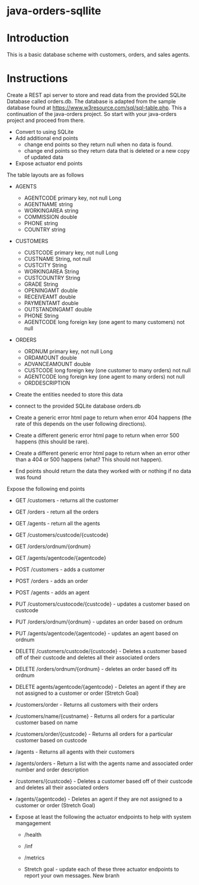 # java-orders-sqllite

# Introduction

This is a basic database scheme with customers, orders, and sales agents.

# Instructions

Create a REST api server to store and read data from the provided SQLite Database called orders.db. The database is adapted from the sample database found at https://www.w3resource.com/sql/sql-table.php. This a continuation of the java-orders project. So start with your java-orders project and proceed from there.

* Convert to using SQLite
* Add additional end points
  * change end points so they return null when no data is found.
  * change end points so they return data that is deleted or a new copy of updated data
* Expose actuator end points

The table layouts are as follows

* AGENTS
  * AGENTCODE primary key, not null Long
  * AGENTNAME string
  * WORKINGAREA string
  * COMMISSION double
  * PHONE string
  * COUNTRY string

* CUSTOMERS
  * CUSTCODE primary key, not null Long
  * CUSTNAME String, not null
  * CUSTCITY String
  * WORKINGAREA String
  * CUSTCOUNTRY String
  * GRADE String
  * OPENINGAMT double
  * RECEIVEAMT double
  * PAYMENTAMT double
  * OUTSTANDINGAMT double
  * PHONE String
  * AGENTCODE long foreign key (one agent to many customers) not null

* ORDERS
  * ORDNUM primary key, not null Long
  * ORDAMOUNT double
  * ADVANCEAMOUNT double
  * CUSTCODE long foreign key (one customer to many orders) not null
  * AGENTCODE long foreign key (one agent to many orders) not null
  * ORDDESCRIPTION


* Create the entities needed to store this data
* connect to the provided SQLite database orders.db
 
* Create a generic error html page to return when error 404 happens (the rate of this depends on the user following directions).
* Create a different generic error html page to return when error 500 happens (this should be rare).
* Create a different generic error html page to return when an error other than a 404 or 500 happens (what? This should not happen).

* End points should return the data they worked with or nothing if no data was found

Expose the following end points

* GET /customers - returns all the customer
* GET /orders - return all the orders
* GET /agents - return all the agents

* GET /customers/custcode/{custcode}
* GET /orders/ordnum/{ordnum}
* GET /agents/agentcode/{agentcode}

* POST /customers - adds a customer
* POST /orders - adds an order
* POST /agents - adds an agent

* PUT /customers/custocode/{custcode} - updates a customer based on custcode
* PUT /orders/ordnum/{ordnum} - updates an order based on ordnum
* PUT /agents/agentcode/{agentcode} - updates an agent based on ordnum

* DELETE /customers/custcode/{custcode} - Deletes a customer based off of their custcode and deletes all their associated orders
* DELETE /orders/ordnum/{ordnum} - deletes an order based off its ordnum
* DELETE agents/agentcode/{agentcode} - Deletes an agent if they are not assigned to a customer or order (Stretch Goal)

* /customers/order - Returns all customers with their orders
* /customers/name/{custname} - Returns all orders for a particular customer based on name
* /customers/order/{custcode} - Returns all orders for a particular customer based on custcode
* /agents - Returns all agents with their customers
* /agents/orders - Return a list with the agents name and associated order number and order description
* /customers/{custcode} - Deletes a customer based off of their custcode and deletes all their associated orders
* /agents/{agentcode} - Deletes an agent if they are not assigned to a customer or order (Stretch Goal)

* Expose at least the following the actuator endpoints to help with system mangagement
   * /health
   * /inf
   * /metrics
   
   * Stretch goal - update each of these three actuator endpoints to report your own messages. 
   New branh
